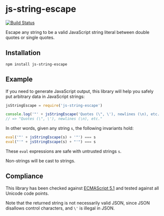 # js-string-escape

[![Build Status](https://travis-ci.org/joliss/js-string-escape.png?branch=master)](https://travis-ci.org/joliss/js-string-escape)

Escape any string to be a valid JavaScript string literal between double
quotes or single quotes.

## Installation

```
npm install js-string-escape
```

## Example

If you need to generate JavaScript output, this library will help you safely
put arbitrary data in JavaScript strings:

```js
jsStringEscape = require('js-string-escape')

console.log('"' + jsStringEscape('Quotes (\", \'), newlines (\n), etc.') + '"')
// => "Quotes (\", \'), newlines (\n), etc."
```

In other words, given any string `s`, the following invariants hold:

```js
eval('"' + jsStringEscape(s) + '"') === s
eval("'" + jsStringEscape(s) + "'") === s
```

These `eval` expressions are safe with untrusted strings `s`.

Non-strings will be cast to strings.

## Compliance

This library has been checked against [ECMAScript
5.1](http://www.ecma-international.org/ecma-262/5.1/#sec-7.8.4) and tested
against all Unicode code points.

Note that the returned string is not necessarily valid JSON, since JSON
disallows control characters, and `\'` is illegal in JSON.
